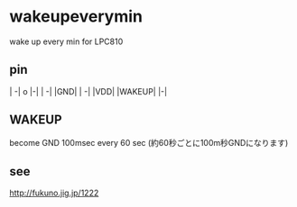 # wakeupeverymin
wake up every min for LPC810

## pin
|     -| o |-|
|     -|   |GND|
|     -|   |VDD|
|WAKEUP|   |-|

## WAKEUP
become GND 100msec every 60 sec
(約60秒ごとに100m秒GNDになります)

## see
http://fukuno.jig.jp/1222
